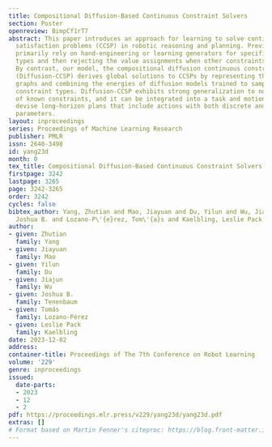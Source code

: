 ```yaml
---
title: Compositional Diffusion-Based Continuous Constraint Solvers
section: Poster
openreview: BimpCf1rT7
abstract: This paper introduces an approach for learning to solve continuous constraint
  satisfaction problems (CCSP) in robotic reasoning and planning. Previous methods
  primarily rely on hand-engineering or learning generators for specific constraint
  types and then rejecting the value assignments when other constraints are violated.
  By contrast, our model, the compositional diffusion continuous constraint solver
  (Diffusion-CCSP) derives global solutions to CCSPs by representing them as factor
  graphs and combining the energies of diffusion models trained to sample for individual
  constraint types. Diffusion-CCSP exhibits strong generalization to novel combinations
  of known constraints, and it can be integrated into a task and motion planner to
  devise long-horizon plans that include actions with both discrete and continuous
  parameters.
layout: inproceedings
series: Proceedings of Machine Learning Research
publisher: PMLR
issn: 2640-3498
id: yang23d
month: 0
tex_title: Compositional Diffusion-Based Continuous Constraint Solvers
firstpage: 3242
lastpage: 3265
page: 3242-3265
order: 3242
cycles: false
bibtex_author: Yang, Zhutian and Mao, Jiayuan and Du, Yilun and Wu, Jiajun and Tenenbaum,
  Joshua B. and Lozano-P\'{e}rez, Tom\'{a}s and Kaelbling, Leslie Pack
author:
- given: Zhutian
  family: Yang
- given: Jiayuan
  family: Mao
- given: Yilun
  family: Du
- given: Jiajun
  family: Wu
- given: Joshua B.
  family: Tenenbaum
- given: Tomás
  family: Lozano-Pérez
- given: Leslie Pack
  family: Kaelbling
date: 2023-12-02
address:
container-title: Proceedings of The 7th Conference on Robot Learning
volume: '229'
genre: inproceedings
issued:
  date-parts:
  - 2023
  - 12
  - 2
pdf: https://proceedings.mlr.press/v229/yang23d/yang23d.pdf
extras: []
# Format based on Martin Fenner's citeproc: https://blog.front-matter.io/posts/citeproc-yaml-for-bibliographies/
---
```

